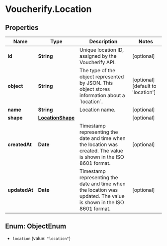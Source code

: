 # Voucherify.Location

## Properties

Name | Type | Description | Notes
------------ | ------------- | ------------- | -------------
**id** | **String** | Unique location ID, assigned by the Voucherify API. | [optional] 
**object** | **String** | The type of the object represented by JSON. This object stores information about a &#x60;location&#x60;. | [optional] [default to &#39;location&#39;]
**name** | **String** | Location name. | [optional] 
**shape** | [**LocationShape**](LocationShape.md) |  | [optional] 
**createdAt** | **Date** | Timestamp representing the date and time when the location was created. The value is shown in the ISO 8601 format. | [optional] 
**updatedAt** | **Date** | Timestamp representing the date and time when the location was updated. The value is shown in the ISO 8601 format. | [optional] 



## Enum: ObjectEnum


* `location` (value: `"location"`)




